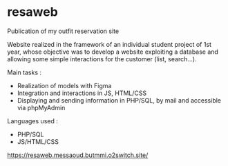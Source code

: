 # resaweb
Publication of my outfit reservation site

Website realized in the framework of an individual student project of 1st year, whose objective was to develop a website exploiting a database and allowing some simple interactions for the customer (list, search...).

Main tasks :
- Realization of models with Figma
- Integration and interactions in JS, HTML/CSS
- Displaying and sending information in PHP/SQL, by mail and accessible via phpMyAdmin

Languages used :
- PHP/SQL
- JS/HTML/CSS


https://resaweb.messaoud.butmmi.o2switch.site/
